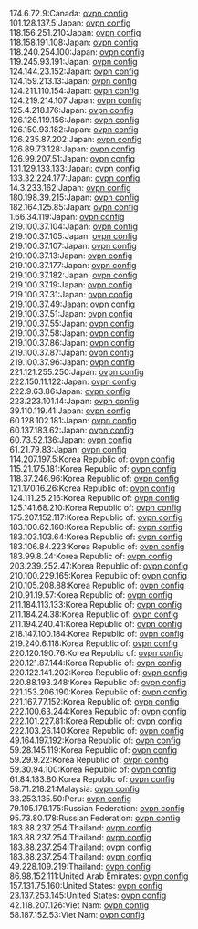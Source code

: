 174.6.72.9:Canada: [ovpn config](vpn/174_6_72_9.ovpn)  
101.128.137.5:Japan: [ovpn config](vpn/101_128_137_5.ovpn)  
118.156.251.210:Japan: [ovpn config](vpn/118_156_251_210.ovpn)  
118.158.191.108:Japan: [ovpn config](vpn/118_158_191_108.ovpn)  
118.240.254.100:Japan: [ovpn config](vpn/118_240_254_100.ovpn)  
119.245.93.191:Japan: [ovpn config](vpn/119_245_93_191.ovpn)  
124.144.23.152:Japan: [ovpn config](vpn/124_144_23_152.ovpn)  
124.159.213.13:Japan: [ovpn config](vpn/124_159_213_13.ovpn)  
124.211.110.154:Japan: [ovpn config](vpn/124_211_110_154.ovpn)  
124.219.214.107:Japan: [ovpn config](vpn/124_219_214_107.ovpn)  
125.4.218.176:Japan: [ovpn config](vpn/125_4_218_176.ovpn)  
126.126.119.156:Japan: [ovpn config](vpn/126_126_119_156.ovpn)  
126.150.93.182:Japan: [ovpn config](vpn/126_150_93_182.ovpn)  
126.235.87.202:Japan: [ovpn config](vpn/126_235_87_202.ovpn)  
126.89.73.128:Japan: [ovpn config](vpn/126_89_73_128.ovpn)  
126.99.207.51:Japan: [ovpn config](vpn/126_99_207_51.ovpn)  
131.129.133.133:Japan: [ovpn config](vpn/131_129_133_133.ovpn)  
133.32.224.177:Japan: [ovpn config](vpn/133_32_224_177.ovpn)  
14.3.233.162:Japan: [ovpn config](vpn/14_3_233_162.ovpn)  
180.198.39.215:Japan: [ovpn config](vpn/180_198_39_215.ovpn)  
182.164.125.85:Japan: [ovpn config](vpn/182_164_125_85.ovpn)  
1.66.34.119:Japan: [ovpn config](vpn/1_66_34_119.ovpn)  
219.100.37.104:Japan: [ovpn config](vpn/219_100_37_104.ovpn)  
219.100.37.105:Japan: [ovpn config](vpn/219_100_37_105.ovpn)  
219.100.37.107:Japan: [ovpn config](vpn/219_100_37_107.ovpn)  
219.100.37.13:Japan: [ovpn config](vpn/219_100_37_13.ovpn)  
219.100.37.177:Japan: [ovpn config](vpn/219_100_37_177.ovpn)  
219.100.37.182:Japan: [ovpn config](vpn/219_100_37_182.ovpn)  
219.100.37.19:Japan: [ovpn config](vpn/219_100_37_19.ovpn)  
219.100.37.31:Japan: [ovpn config](vpn/219_100_37_31.ovpn)  
219.100.37.49:Japan: [ovpn config](vpn/219_100_37_49.ovpn)  
219.100.37.51:Japan: [ovpn config](vpn/219_100_37_51.ovpn)  
219.100.37.55:Japan: [ovpn config](vpn/219_100_37_55.ovpn)  
219.100.37.58:Japan: [ovpn config](vpn/219_100_37_58.ovpn)  
219.100.37.86:Japan: [ovpn config](vpn/219_100_37_86.ovpn)  
219.100.37.87:Japan: [ovpn config](vpn/219_100_37_87.ovpn)  
219.100.37.96:Japan: [ovpn config](vpn/219_100_37_96.ovpn)  
221.121.255.250:Japan: [ovpn config](vpn/221_121_255_250.ovpn)  
222.150.11.122:Japan: [ovpn config](vpn/222_150_11_122.ovpn)  
222.9.63.86:Japan: [ovpn config](vpn/222_9_63_86.ovpn)  
223.223.101.14:Japan: [ovpn config](vpn/223_223_101_14.ovpn)  
39.110.119.41:Japan: [ovpn config](vpn/39_110_119_41.ovpn)  
60.128.102.181:Japan: [ovpn config](vpn/60_128_102_181.ovpn)  
60.137.183.62:Japan: [ovpn config](vpn/60_137_183_62.ovpn)  
60.73.52.136:Japan: [ovpn config](vpn/60_73_52_136.ovpn)  
61.21.79.83:Japan: [ovpn config](vpn/61_21_79_83.ovpn)  
114.207.197.5:Korea Republic of: [ovpn config](vpn/114_207_197_5.ovpn)  
115.21.175.181:Korea Republic of: [ovpn config](vpn/115_21_175_181.ovpn)  
118.37.246.96:Korea Republic of: [ovpn config](vpn/118_37_246_96.ovpn)  
121.170.16.26:Korea Republic of: [ovpn config](vpn/121_170_16_26.ovpn)  
124.111.25.216:Korea Republic of: [ovpn config](vpn/124_111_25_216.ovpn)  
125.141.68.210:Korea Republic of: [ovpn config](vpn/125_141_68_210.ovpn)  
175.207.152.117:Korea Republic of: [ovpn config](vpn/175_207_152_117.ovpn)  
183.100.62.160:Korea Republic of: [ovpn config](vpn/183_100_62_160.ovpn)  
183.103.103.64:Korea Republic of: [ovpn config](vpn/183_103_103_64.ovpn)  
183.106.84.223:Korea Republic of: [ovpn config](vpn/183_106_84_223.ovpn)  
183.99.8.24:Korea Republic of: [ovpn config](vpn/183_99_8_24.ovpn)  
203.239.252.47:Korea Republic of: [ovpn config](vpn/203_239_252_47.ovpn)  
210.100.229.165:Korea Republic of: [ovpn config](vpn/210_100_229_165.ovpn)  
210.105.208.88:Korea Republic of: [ovpn config](vpn/210_105_208_88.ovpn)  
210.91.19.57:Korea Republic of: [ovpn config](vpn/210_91_19_57.ovpn)  
211.184.113.133:Korea Republic of: [ovpn config](vpn/211_184_113_133.ovpn)  
211.184.24.38:Korea Republic of: [ovpn config](vpn/211_184_24_38.ovpn)  
211.194.240.41:Korea Republic of: [ovpn config](vpn/211_194_240_41.ovpn)  
218.147.100.184:Korea Republic of: [ovpn config](vpn/218_147_100_184.ovpn)  
219.240.6.118:Korea Republic of: [ovpn config](vpn/219_240_6_118.ovpn)  
220.120.190.76:Korea Republic of: [ovpn config](vpn/220_120_190_76.ovpn)  
220.121.87.144:Korea Republic of: [ovpn config](vpn/220_121_87_144.ovpn)  
220.122.141.202:Korea Republic of: [ovpn config](vpn/220_122_141_202.ovpn)  
220.88.193.248:Korea Republic of: [ovpn config](vpn/220_88_193_248.ovpn)  
221.153.206.190:Korea Republic of: [ovpn config](vpn/221_153_206_190.ovpn)  
221.167.77.152:Korea Republic of: [ovpn config](vpn/221_167_77_152.ovpn)  
222.100.63.244:Korea Republic of: [ovpn config](vpn/222_100_63_244.ovpn)  
222.101.227.81:Korea Republic of: [ovpn config](vpn/222_101_227_81.ovpn)  
222.103.26.140:Korea Republic of: [ovpn config](vpn/222_103_26_140.ovpn)  
49.164.197.192:Korea Republic of: [ovpn config](vpn/49_164_197_192.ovpn)  
59.28.145.119:Korea Republic of: [ovpn config](vpn/59_28_145_119.ovpn)  
59.29.9.22:Korea Republic of: [ovpn config](vpn/59_29_9_22.ovpn)  
59.30.94.100:Korea Republic of: [ovpn config](vpn/59_30_94_100.ovpn)  
61.84.183.80:Korea Republic of: [ovpn config](vpn/61_84_183_80.ovpn)  
58.71.218.21:Malaysia: [ovpn config](vpn/58_71_218_21.ovpn)  
38.253.135.50:Peru: [ovpn config](vpn/38_253_135_50.ovpn)  
79.105.179.175:Russian Federation: [ovpn config](vpn/79_105_179_175.ovpn)  
95.73.80.178:Russian Federation: [ovpn config](vpn/95_73_80_178.ovpn)  
183.88.237.254:Thailand: [ovpn config](vpn/183_88_237_254.ovpn)  
183.88.237.254:Thailand: [ovpn config](vpn/183_88_237_254.ovpn)  
183.88.237.254:Thailand: [ovpn config](vpn/183_88_237_254.ovpn)  
183.88.237.254:Thailand: [ovpn config](vpn/183_88_237_254.ovpn)  
49.228.109.219:Thailand: [ovpn config](vpn/49_228_109_219.ovpn)  
86.98.152.111:United Arab Emirates: [ovpn config](vpn/86_98_152_111.ovpn)  
157.131.75.160:United States: [ovpn config](vpn/157_131_75_160.ovpn)  
23.137.253.145:United States: [ovpn config](vpn/23_137_253_145.ovpn)  
42.118.207.126:Viet Nam: [ovpn config](vpn/42_118_207_126.ovpn)  
58.187.152.53:Viet Nam: [ovpn config](vpn/58_187_152_53.ovpn)  
